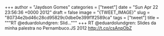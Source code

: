 
+++
author = "Jaydson Gomes"
categories = ["tweet"]
date = "Sun Apr 22 23:56:36 +0000 2012"
draft = false
image = "{TWEET_IMAGE}"
slug = "80734e2bd46c28cd95829c0dbe0e399f1f2589ca"
tags = ["tweet"]
title = """RT @eduardolundgren: Slid..."""
+++
RT @eduardolundgren: Slides da minha palestra no Pernambuco.JS 2012 http://t.co/csAnpObZ
